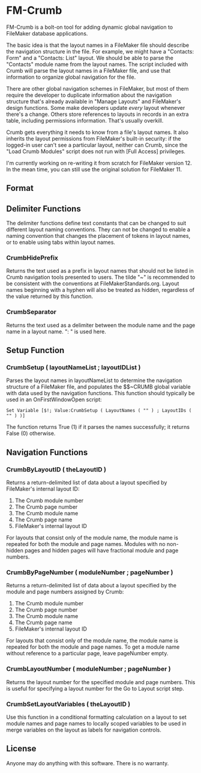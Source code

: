 # FM-Crumb

FM-Crumb is a bolt-on tool for adding dynamic global navigation to FileMaker database applications.

The basic idea is that the layout names in a FileMaker file should describe the navigation structure in the file. For example, we might have a "Contacts: Form" and a "Contacts: List" layout. We should be able to parse the "Contacts" module name from the layout names. The script included with Crumb will parse the layout names in a FileMaker file, and use that information to organize global navigation for the file.

There are other global navigation schemes in FileMaker, but most of them require the developer to duplicate information about the navigation structure that's already available in "Manage Layouts" and FileMaker's design functions. Some make developers update *every* layout whenever there's a change. Others store references to layouts in records in an extra table, including permissions information. That's usually overkill.

Crumb gets everything it needs to know from a file's layout names. It also inherits the layout permissions from FileMaker's built-in security: if the logged-in user can't see a particular layout, neither can Crumb, since the "Load Crumb Modules" script does not run with [Full Access] privileges.

I'm currently working on re-writing it from scratch for FileMaker version 12. In the mean time, you can still use the original solution for FileMaker 11.

## Format

## Delimiter Functions

The delimiter functions define text constants that can be changed to suit different layout naming conventions. They can not be changed to enable a naming convention that changes the placement of tokens in layout names, or to enable using tabs within layout names.

### CrumbHidePrefix

Returns the text used as a prefix in layout names that should not be listed in Crumb navigation tools presented to users. The tilde "~" is recommended to be consistent with the conventions at FileMakerStandards.org. Layout names beginning with a hyphen will also be treated as hidden, regardless of the value returned by this function.

### CrumbSeparator

Returns the text used as a delimiter between the module name and the page name in a layout name. ": " is used here.

## Setup Function

### CrumbSetup ( layoutNameList ; layoutIDList )

Parses the layout names in layoutNameList to determine the navigation structure of a FileMaker file, and populates the $$~CRUMB global variable with data used by the navigation functions. This function should typically be used in an OnFirstWindowOpen script:

	Set Variable [$!; Value:CrumbSetup ( LayoutNames ( "" ) ; LayoutIDs ( "" ) )]

The function returns True (1) if it parses the names successfully; it returns False (0) otherwise.

## Navigation Functions

### CrumbByLayoutID ( theLayoutID )

Returns a return-delimited list of data about a layout specified by FileMaker's internal layout ID:

1. The Crumb module number
2. The Crumb page number
3. The Crumb module name
4. The Crumb page name
5. FileMaker's internal layout ID

For layouts that consist only of the module name, the module name is repeated for both the module and page names. Modules with no non-hidden pages and hidden pages will have fractional module and page numbers.

### CrumbByPageNumber ( moduleNumber ; pageNumber )

Returns a return-delimited list of data about a layout specified by the module and page numbers assigned by Crumb:

1. The Crumb module number
2. The Crumb page number
3. The Crumb module name
4. The Crumb page name
5. FileMaker's internal layout ID

For layouts that consist only of the module name, the module name is repeated for both the module and page names. To get a module name without reference to a particular page, leave pageNumber empty.

### CrumbLayoutNumber ( moduleNumber ; pageNumber )

Returns the layout number for the specified module and page numbers. This is useful for specifying a layout number for the Go to Layout script step.

### CrumbSetLayoutVariables ( theLayoutID )

Use this function in a conditional formatting calculation on a layout to set module names and page names to locally scoped variables to be used in merge variables on the layout as labels for navigation controls.

## License

Anyone may do anything with this software. There is no warranty.